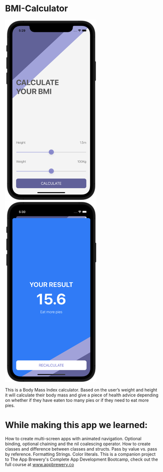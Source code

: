 # BMI-Calculator

<img src="screenshot1.png" width=300>   <img src="screenshot2.png" width=300>

This is a Body Mass Index calculator. Based on the user’s weight and height it will calculate their body mass and give a piece of health advice depending on whether if they have eaten too many pies or if they need to eat more pies.

# While making this app we learned:

How to create multi-screen apps with animated navigation.
Optional binding, optional chaining and the nil coalescing operator.
How to create classes and difference between classes and structs.
Pass by value vs. pass by reference.
Formatting Strings.
Color literals.
This is a companion project to The App Brewery's Complete App Development Bootcamp, check out the full course at www.appbrewery.co
